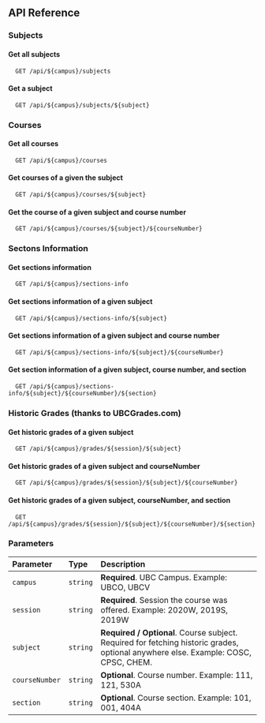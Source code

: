 
## API Reference

### Subjects
#### Get all subjects

```http
  GET /api/${campus}/subjects
```
#### Get a subject

```http
  GET /api/${campus}/subjects/${subject}
```
### Courses
#### Get all courses

```http
  GET /api/${campus}/courses
```
#### Get courses of a given the subject

```http
  GET /api/${campus}/courses/${subject}
```

 #### Get the course of a given subject and course number

```http
  GET /api/${campus}/courses/${subject}/${courseNumber}
```

 ### Sectons Information
 #### Get sections information

```http
  GET /api/${campus}/sections-info
```

 #### Get sections information of a given subject

```http
  GET /api/${campus}/sections-info/${subject}
```

 #### Get sections information of a given subject and course number

```http
  GET /api/${campus}/sections-info/${subject}/${courseNumber}
```

 #### Get section information of a given subject, course number, and section

```http
  GET /api/${campus}/sections-info/${subject}/${courseNumber}/${section}
```
 ### Historic Grades (thanks to UBCGrades.com)
 #### Get historic grades of a given subject 

```http
  GET /api/${campus}/grades/${session}/${subject}
```

 #### Get historic grades of a given subject and courseNumber 

```http
  GET /api/${campus}/grades/${session}/${subject}/${courseNumber}
```

 #### Get historic grades of a given subject, courseNumber, and section 

```http
  GET /api/${campus}/grades/${session}/${subject}/${courseNumber}/${section}
```

### Parameters

| Parameter | Type     | Description                       |
| :-------- | :------- | :-------------------------------- |
| `campus`      | `string` | **Required**. UBC Campus. Example: UBCO, UBCV |
| `session`      | `string` | **Required**. Session the course was offered. Example: 2020W, 2019S, 2019W| 
| `subject`      | `string` | **Required / Optional**. Course subject. Required for fetching historic grades, optional anywhere else. Example: COSC, CPSC, CHEM. |
| `courseNumber`      | `string` | **Optional**. Course number. Example: 111, 121, 530A| 
| `section`      | `string` | **Optional**. Course section. Example: 101, 001, 404A| 

